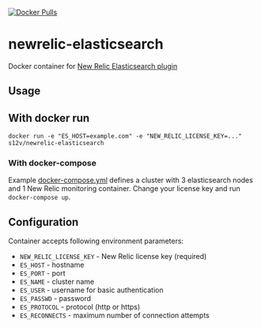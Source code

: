 [![Docker Pulls](https://img.shields.io/docker/pulls/s12v/newrelic-elasticsearch.svg?maxAge=2592000)](https://hub.docker.com/r/s12v/newrelic-elasticsearch/)

# newrelic-elasticsearch

Docker container for [New Relic Elasticsearch plugin](https://github.com/s12v/newrelic-elasticsearch)


## Usage

## With docker run
```
docker run -e "ES_HOST=example.com" -e "NEW_RELIC_LICENSE_KEY=..." s12v/newrelic-elasticsearch
```

### With docker-compose

Example [docker-compose.yml](example/docker-compose.yml) defines a cluster with 3 elasticsearch nodes and 1 New Relic monitoring container. Change your license key and run `docker-compose up`.

## Configuration

Container accepts following environment parameters:
 - `NEW_RELIC_LICENSE_KEY` - New Relic license key (required)
 - `ES_HOST` - hostname
 - `ES_PORT` - port
 - `ES_NAME` - cluster name
 - `ES_USER` - username for basic authentication
 - `ES_PASSWD` - password
 - `ES_PROTOCOL` - protocol (http or https)
 - `ES_RECONNECTS` - maximum number of connection attempts
